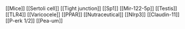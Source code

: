 [[Mice]]
[[Sertoli cell]]
[[Tight junction]]
[[Sp1]]
[[Mir-122-5p]]
[[Testis]]
[[TLR4]]
[[Varicocele]]
[[PPAR]]
[[Nutraceutical]]
[[Nlrp3]]
[[Claudin-11]]
[[P-erk 1/2]]
[[Pea-um]]
